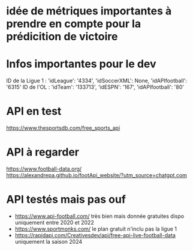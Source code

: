 # idée de métriques importantes à prendre en compte pour la prédicition de victoire

# Infos importantes pour le dev 
ID de la Ligue 1 : 'idLeague': '4334', 'idSoccerXML': None, 'idAPIfootball': '6315'
ID de l'OL : 'idTeam': '133713', 'idESPN': '167', 'idAPIfootball': '80'

# API en test
https://www.thesportsdb.com/free_sports_api


# API à regarder 
https://www.football-data.org/
https://alexandrepa.github.io/footApi_website/?utm_source=chatgpt.com

# API testés mais pas ouf 
- https://www.api-football.com/ très bien mais donnée gratuites dispo uniquement entre 2020 et 2022
- https://www.sportmonks.com/ le plan gratuit n'inclu pas la ligue 1
- https://rapidapi.com/Creativesdev/api/free-api-live-football-data uniquement la saison 2024